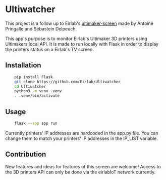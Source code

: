 # Ultiwatcher

This project is a follow up to Eirlab's [ultimaker-screen](https://github.com/Eirlab/ultimaker-screen) made by Antoine Pringalle and Sébastein Delpeuch. 

This app's purpose is to monitor Eirlab's Ultimaker 3D printers using Ultimakers local API. It is made to run locally with Flask in order to display the printers status on a Eirlab's TV screen.

## Installation

```bash
    pip install Flask
    git clone https://github.com/Eirlab/Ultiwatcher
    cd Ultiwatcher
    python3 -m venv .venv
    . .venv/bin/activate
```

## Usage

```bash
    flask --app app run
```

Currently printers' IP addresses are hardcoded in the app.py file. You can change them to match your printers' IP addresses in the IP_LIST variable.

## Contribution

New features and ideas for features of this screen are welcome! Access to the 3D printers API can only be done via the eirlabIoT network currently.